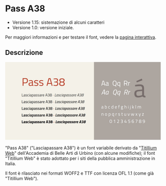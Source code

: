 # Pass A38
- Versione 1.15: sistemazione di alcuni caratteri
- Versione 1.0: versione iniziale.

Per maggiori informazioni e per testare il font, vedere la [pagina interattiva](https://m-casanova.github.io/Pass-A38/).

## Descrizione
![image](Pass_A38.jpg)

"Pass A38" ("Lasciapassare A38") è un font variabile derivato da "[Titillium Web](https://fonts.google.com/specimen/Titillium+Web)" dell'Accademia di Belle Arti di Urbino (con alcune modifiche); il font "Titillium Web" è stato adottato per i siti della pubblica amministrazione in Italia.

Il font è rilasciato nei formati WOFF2 e TTF con licenza OFL 1.1 (come già "Titillium Web").
